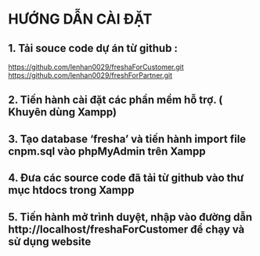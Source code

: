 # HƯỚNG DẪN CÀI ĐẶT
## 1. Tải souce code dự án từ github : 
https://github.com/lenhan0029/freshaForCustomer.git
https://github.com/lenhan0029/freshForPartner.git
## 2. Tiến hành cài đặt các phần mềm hỗ trợ. ( Khuyên dùng Xampp)
## 3. Tạo database ‘fresha’ và tiến hành import file cnpm.sql vào phpMyAdmin trên Xampp
## 4. Đưa các source code đã tải từ github vào thư mục htdocs trong Xampp
## 5. Tiến hành mở trình duyệt, nhập vào đường dẫn http://localhost/freshaForCustomer để chạy và sử dụng website
